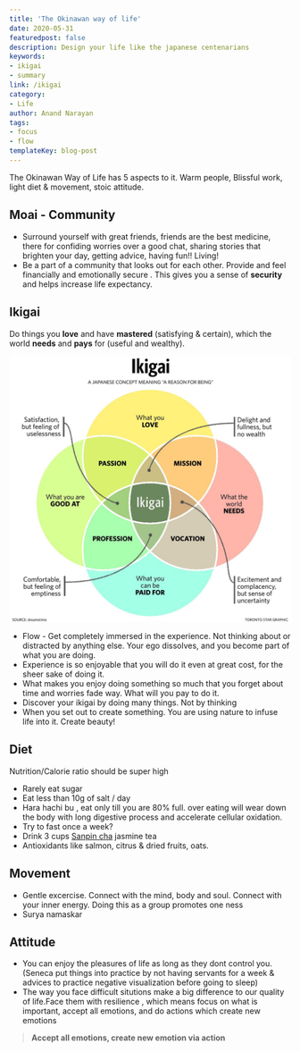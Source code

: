 ```yaml
---
title: 'The Okinawan way of life'
date: 2020-05-31
featuredpost: false
description: Design your life like the japanese centenarians
keywords:
- ikigai
- summary
link: /ikigai
category:
- Life 
author: Anand Narayan
tags:
- focus
- flow
templateKey: blog-post
---
```


The Okinawan Way of Life has 5 aspects to it. Warm people, Blissful work, light diet & movement, stoic attitude. 

## Moai - Community
- Surround yourself with great friends, friends are the best medicine, there for confiding worries over a good chat, sharing stories that brighten your day, getting advice, having fun!! Living!
- Be a part of a community that looks out for each other. Provide and feel financially and emotionally secure . This gives you a sense of **security** and helps increase life expectancy.


## Ikigai
Do things you **love** and have **mastered** (satisfying & certain), which the world **needs** and **pays** for (useful and wealthy).

![ikigai](./images/ikigai.jpeg)

- Flow - Get completely immersed in the experience. Not thinking about or distracted by anything else. Your ego dissolves, and you become part of what you are doing.
- Experience is so enjoyable that you will do it even at great cost, for the sheer sake of doing it.
- What makes you enjoy doing something so much that you forget about time and worries fade way. What will you pay to do it.
- Discover your ikigai by doing many things. Not by thinking
- When you set out to create something. You are using nature to infuse life into it. Create beauty!


## Diet

Nutrition/Calorie ratio should be super high
- Rarely eat sugar
- Eat less than 10g of salt / day
- Hara hachi bu , eat only till you are 80% full. over eating will wear down the body with long digestive process and accelerate cellular oxidation.
- Try to fast once a week?
- Drink 3 cups [Sanpin cha](https://yunomi.life/products/nakazen-jasmine-tea-sanpin-cha) jasmine tea
- Antioxidants like salmon, citrus & dried fruits, oats.


## Movement
- Gentle excercise. Connect with the mind, body and soul. Connect with your inner energy. Doing this as a group promotes one ness
- Surya namaskar 


## Attitude
- You can enjoy the pleasures of life as long as they dont control you.
(Seneca put things into practice by not having servants for a week & advices to practice negative visualization before going to sleep)
- The way you face difficult situtions make a big difference to our quality of life.Face them with resilience , which means focus on what is important, accept all emotions, and do actions which create new emotions
> **Accept all emotions, create new emotion via action**

